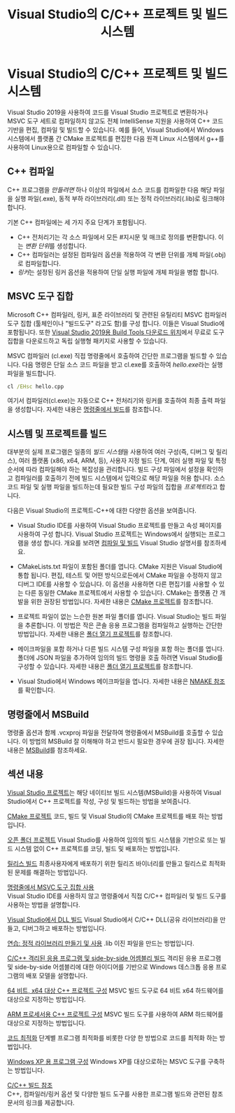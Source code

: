 ﻿---
title: Visual Studio의 C/C++ 프로젝트 및 빌드 시스템
ms.description: Use Visual Studio to compile and build C++ projects for Windows, ARM or Linux based on any project system.
ms.date: 05/06/2019
helpviewer_keywords:
- builds [C++]
- C++ projects, building
- projects [C++], building
- builds [C++], options
- C++, build options
ms.assetid: fa6ed4ff-334a-4d99-b5e2-a1f83d2b3008
ms.openlocfilehash: b345517bb1202030c9d512d16e80484feb4ba737
ms.sourcegitcommit: da32511dd5baebe27451c0458a95f345144bd439
ms.translationtype: HT
ms.contentlocale: ko-KR
ms.lasthandoff: 05/07/2019
ms.locfileid: "65220364"
---
# <a name="cc-projects-and-build-systems-in-visual-studio"></a>Visual Studio의 C/C++ 프로젝트 및 빌드 시스템

Visual Studio 2019을 사용하여 코드를 Visual Studio 프로젝트로 변환하거나 MSVC 도구 세트로 컴파일하지 않고도 전체 IntelliSense 지원을 사용하여 C++ 코드 기반을 편집, 컴파일 및 빌드할 수 있습니다. 예를 들어, Visual Studio에서 Windows 시스템에서 플랫폼 간 CMake 프로젝트를 편집한 다음 원격 Linux 시스템에서 g++를 사용하여 Linux용으로 컴파일할 수 있습니다.

## <a name="c-compilation"></a>C++ 컴파일

C++ 프로그램을 *만들려면* 하나 이상의 파일에서 소스 코드를 컴파일한 다음 해당 파일을 실행 파일(.exe), 동적 부하 라이브러리(.dll) 또는 정적 라이브러리(.lib)로 링크해야 합니다. 

기본 C++ 컴파일에는 세 가지 주요 단계가 포함됩니다.

- C++ 전처리기는 각 소스 파일에서 모든 #지시문 및 매크로 정의를 변환합니다. 이는 *변환 단위*를 생성합니다.
- C++ 컴파일러는 설정된 컴파일러 옵션을 적용하여 각 변환 단위를 개체 파일(.obj)로 컴파일합니다.
- *링커*는 설정된 링커 옵션을 적용하여 단일 실행 파일에 개체 파일을 병합 합니다. 

## <a name="the-msvc-toolset"></a>MSVC 도구 집합

Microsoft C++ 컴파일러, 링커, 표준 라이브러리 및 관련된 유틸리티 MSVC 컴파일러 도구 집합 (툴체인이나 "빌드도구" 라고도 함)를 구성 합니다. 이들은 Visual Studio에 포함됩니다. 또한 [Visual Studio 2019용 Build Tools 다운로드 위치](https://visualstudio.microsoft.com/downloads/#build-tools-for-visual-studio-2019)에서 무료로 도구 집합을 다운로드하고 독립 실행형 패키지로 사용할 수 있습니다.

MSVC 컴파일러 (cl.exe) 직접 명령줄에서 호출하여 간단한 프로그램을 빌드할 수 있습니다. 다음 명령은 단일 소스 코드 파일을 받고 cl.exe를 호출하여 *hello.exe*라는 실행파일을 빌드합니다.

```cmd
cl /EHsc hello.cpp
```
여기서 컴파일러(cl.exe)는 자동으로 C++ 전처리기와 링커를 호출하여 최종 출력 파일을 생성합니다.  자세한 내용은 [명령줄에서 빌드](building-on-the-command-line.md)를 참조합니다.

## <a name="build-systems-and-projects"></a>시스템 및 프로젝트를 빌드

대부분의 실제 프로그램은 일종의 *빌드 시스템*을 사용하여 여러 구성(즉, 디버그 및 릴리스), 여러 플랫폼 (x86, x64, ARM, 등), 사용자 지정 빌드 단계, 여러 실행 파일 및 특정 순서에 따라 컴파일해야 하는 복잡성을 관리합니다. 빌드 구성 파일에서 설정을 확인하고 컴파일러를 호출하기 전에 빌드 시스템에서 입력으로 해당 파일을 허용 합니다. 소스 코드 파일 및 실행 파일을 빌드하는데 필요한 빌드 구성 파일의 집합을 *프로젝트*라고 합니다. 

다음은 Visual Studio의 프로젝트-C++에 대한 다양한 옵션을 보여줍니다.

- Visual Studio IDE를 사용하여 Visual Studio 프로젝트를 만들고 속성 페이지를 사용하여 구성 합니다. Visual Studio 프로젝트는 Windows에서 실행되는 프로그램을 생성 합니다. 개요를 보려면 [컴파일 및 빌드](/visualstudio/ide/compiling-and-building-in-visual-studio) Visual Studio 설명서를 참조하세요.

- CMakeLists.txt 파일이 포함된 폴더를 엽니다. CMake 지원은 Visual Studio에 통합 됩니다. 편집, 테스트 및 어떤 방식으로든에서 CMake 파일을 수정하지 않고 디버그 IDE를 사용할 수 있습니다. 이 옵션을 사용하면 다른 편집기를 사용할 수 있는 다른 동일한 CMake 프로젝트에서 사용할 수 있습니다. CMake는 플랫폼 간 개발을 위한 권장된 방법입니다. 자세한 내용은 [CMake 프로젝트](cmake-projects-in-visual-studio.md)를 참조합니다.
 
- 프로젝트 파일이 없는 느슨한 원본 파일 폴더를 엽니다. Visual Studio는 빌드 파일을 추론합니다. 이 방법은 작은 콘솔 응용 프로그램을 컴파일하고 실행하는 간단한 방법입니다. 자세한 내용은 [폴더 열기 프로젝트](open-folder-projects-cpp.md)를 참조합니다.

- 메이크파일을 포함 하거나 다른 빌드 시스템 구성 파일을 포함 하는 폴더를 엽니다. 폴더에 JSON 파일을 추가하여 임의의 빌드 명령을 호출 하려면 Visual Studio를 구성할 수 있습니다. 자세한 내용은 [폴더 열기 프로젝트](open-folder-projects-cpp.md)를 참조합니다.
 
- Visual Studio에서 Windows 메이크파일을 엽니다. 자세한 내용은 [NMAKE 참조](reference/nmake-reference.md)를 확인합니다.

## <a name="msbuild-from-the-command-line"></a>명령줄에서 MSBuild 

명령줄 옵션과 함께 .vcxproj 파일을 전달하여 명령줄에서 MSBuild를 호출할 수 있습니다. 이 방법의 MSBuild 잘 이해해야 하고 반드시 필요한 경우에 권장 됩니다. 자세한 내용은 [MSBuild](msbuild-visual-cpp.md)를 참조하세요.

## <a name="in-this-section"></a>섹션 내용

[Visual Studio 프로젝트](creating-and-managing-visual-cpp-projects.md)는 해당 네이티브 빌드 시스템(MSBuild)을 사용하여 Visual Studio에서 C++ 프로젝트를 작성, 구성 및 빌드하는 방법을 보여줍니다.

[CMake 프로젝트](cmake-projects-in-visual-studio.md) 코드, 빌드 및 Visual Studio의 CMake 프로젝트를 배포 하는 방법입니다.

[오픈 폴더 프로젝트](open-folder-projects-cpp.md) Visual Studio를 사용하여 임의의 빌드 시스템을 기반으로 또는 빌드 시스템 없이 C++ 프로젝트를 코딩, 빌드 및 배포하는 방법입니다.

[릴리스 빌드](release-builds.md) 최종사용자에게 배포하기 위한 릴리즈 바이너리를 만들고 릴리스로 최적화된 문제를 해결하는 방법입니다.

[명령줄에서 MSVC 도구 집합 사용](building-on-the-command-line.md)<br/>
Visual Studio IDE를 사용하지 않고 명령줄에서 직접 C/C++ 컴파일러 및 빌드 도구를 사용하는 방법을 설명합니다.

[Visual Studio에서 DLL 빌드](dlls-in-visual-cpp.md) Visual Studio에서 C/C++ DLL(공유 라이브러리)을 만들고, 디버그하고 배포하는 방법입니다.

[연습: 정적 라이브러리 만들기 및 사용](walkthrough-creating-and-using-a-static-library-cpp.md) .lib 이진 파일을 만드는 방법입니다.

[C/C++ 격리된 응용 프로그램 및 side-by-side 어셈블리 빌드](building-c-cpp-isolated-applications-and-side-by-side-assemblies.md) 격리된 응용 프로그램 및 side-by-side 어셈블리에 대한 아이디어를 기반으로 Windows 데스크톱 응용 프로그램의 배포 모델을 설명합니다.

[64 비트, x64 대상 C++ 프로젝트 구성](configuring-programs-for-64-bit-visual-cpp.md) MSVC 빌드 도구로 64 비트 x64 하드웨어를 대상으로 지정하는 방법입니다.

[ARM 프로세서용 C++ 프로젝트 구성](configuring-programs-for-arm-processors-visual-cpp.md) MSVC 빌드 도구를 사용하여 ARM 하드웨어를 대상으로 지정하는 방법입니다.

[코드 최적화](optimizing-your-code.md) 단계별 프로그램 최적화를 비롯한 다양 한 방법으로 코드를 최적화 하는 방법입니다.

[Windows XP 용 프로그램 구성](configuring-programs-for-windows-xp.md) Windows XP를 대상으로하는 MSVC 도구를 구축하는 방법입니다.

[C/C++ 빌드 참조](reference/c-cpp-building-reference.md)<br/>
C++, 컴파일러/링커 옵션 및 다양한 빌드 도구를 사용한 프로그램 빌드와 관련된 참조 문서의 링크를 제공합니다.
